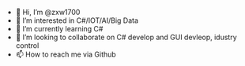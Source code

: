 - 👋 Hi, I’m @zxw1700
- 👀 I’m interested in C#/IOT/AI/Big Data
- 🌱 I’m currently learning C#
- 💞️ I’m looking to collaborate on C# develop and GUI devleop, idustry control
- 📫 How to reach me via Github

<!---
zxw1700/zxw1700 is a ✨ special ✨ repository because its `README.md` (this file) appears on your GitHub profile.
You can click the Preview link to take a look at your changes.
--->
